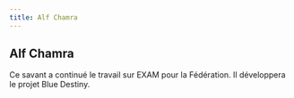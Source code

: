 ```yaml
---
title: Alf Chamra
---
```


Alf Chamra
----------



  
Ce savant a continué le travail sur EXAM pour la Fédération. Il développera le projet Blue Destiny.